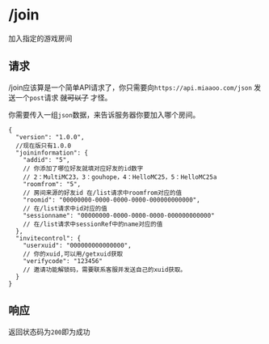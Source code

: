 # /join

加入指定的游戏房间

## 请求

/join应该算是一个简单API请求了，你只需要向`https://api.miaaoo.com/json` 发送一个`post`请求 ~~就可以了~~ 才怪。

你需要传入一组`json`数据，来告诉服务器你要加入哪个房间。

```json5
{
  "version": "1.0.0",
  //现在版只有1.0.0
  "joininformation": {
    "addid": "5",
    // 你添加了哪位好友就填对应好友的id数字
    // 2：MultiMC23，3：gouhope，4：HelloMC25，5：HelloMC25a
    "roomfrom": "5",
    // 房间来源的好友id 在/list请求中roomfrom对应的值
    "roomid": "00000000-0000-0000-0000-000000000000",
    // 在/list请求中id对应的值
    "sessionname": "00000000-0000-0000-0000-000000000000"
    // 在/list请求中sessionRef中的name对应的值
  },
  "invitecontrol": {
    "userxuid": "000000000000000",
    // 你的xuid,可以用/getxuid获取
    "verifycode": "123456"
    // 邀请功能解锁码，需要联系客服并发送自己的xuid获取。
  }
}
```

## 响应

返回状态码为`200`即为成功
